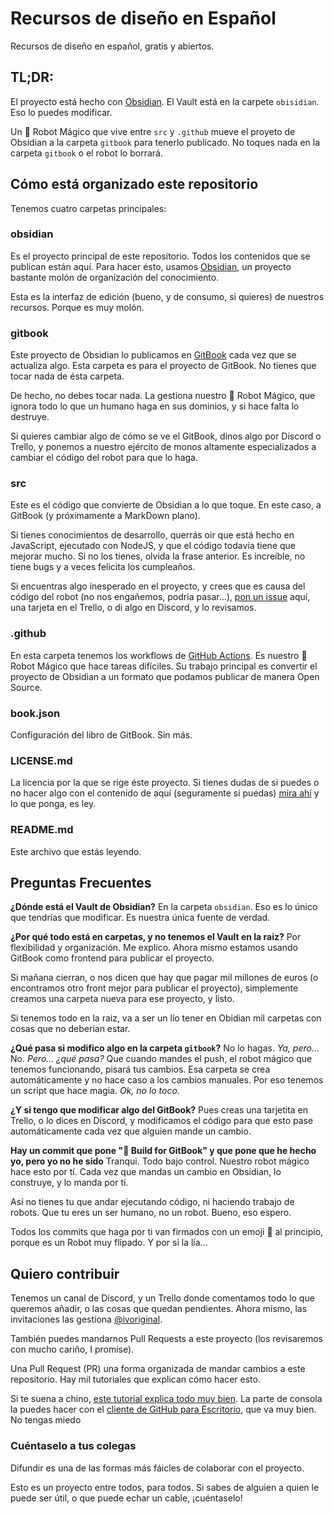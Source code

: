 # Recursos de diseño en Español
Recursos de diseño en español, gratis y abiertos.

## TL;DR:

El proyecto está hecho con [Obsidian](https://obsidian.md). El Vault está en la carpete `obisidian`. Eso lo puedes modificar.

Un :robot: Robot Mágico que vive entre `src` y `.github` mueve el proyeto de Obsidian a la carpeta `gitbook` para tenerlo publicado. No toques nada en la carpeta `gitbook` o el robot lo borrará.


## Cómo está organizado este repositorio

Tenemos cuatro carpetas principales:

### obsidian
Es el proyecto principal de este repositorio. Todos los contenidos que se publican están aquí. Para hacer ésto, usamos [Obsidian](https://obsidian.md), un proyecto bastante molón de organización del conocimiento. 

Esta es la interfaz de edición (bueno, y de consumo, si quieres) de nuestros recursos. Porque es muy molón. 

### gitbook
Este proyecto de Obsidian lo publicamos en [GitBook](https://www.gitbook.com) cada vez que se actualiza algo. Esta carpeta es para el proyecto de GitBook. No tienes que tocar nada de ésta carpeta. 

De hecho, no debes tocar nada. La gestiona nuestro :robot: Robot Mágico, que ignora todo lo que un humano haga en sus dominios, y si hace falta lo destruye.

Si quieres cambiar algo de cómo se ve el GitBook, dinos algo por Discord o Trello, y ponemos a nuestro ejército de monos altamente especializados a cambiar el código del robot para que lo haga.

### src
Este es el código que convierte de Obsidian a lo que toque. En este caso, a GitBook (y próximamente a MarkDown plano). 

Si tienes conocimientos de desarrollo, querrás oir que está hecho en JavaScript, ejecutado con NodeJS, y que el código todavía tiene que mejorar mucho.
Si no los tienes, olvida la frase anterior. Es increíble, no tiene bugs y a veces felicita los cumpleaños. 

Si encuentras algo inesperado en el proyecto, y crees que es causa del código del robot (no nos engañemos, podría pasar...), [pon un issue](https://github.com/recursosdisenoes/recursos-diseno-es/issues/new) aquí, una tarjeta en el Trello, o di algo en Discord, y lo revisamos.

### .github
En esta carpeta tenemos los workflows de [GitHub Actions](https://github.com/features/actions). Es nuestro 🤖 Robot Mágico que hace tareas difíciles. Su trabajo principal es convertir el proyecto de Obsidian a un formato que podamos publicar de manera Open Source.

### book.json
Configuración del libro de GitBook. Sin más.

### LICENSE.md
La licencia por la que se rige éste proyecto. Si tienes dudas de si puedes o no hacer algo con el contenido de aquí (seguramente si puedas) [mira ahí](LICENSE.md) y lo que ponga, es ley.

### README.md
Este archivo que estás leyendo. 


## Preguntas Frecuentes
**¿Dónde está el Vault de Obsidian?**
En la carpeta `obsidian`. Eso es lo único que tendrías que modificar. Es nuestra única fuente de verdad.

**¿Por qué todo está en carpetas, y no tenemos el Vault en la raiz?**
Por flexibilidad y organización. 
Me explico. Ahora mismo estamos usando GitBook como frontend para publicar el proyecto.
 
Si mañana cierran, o nos dicen que hay que pagar mil millones de euros (o encontramos otro front mejor para publicar el proyecto), simplemente creamos una carpeta nueva para ese proyecto, y listo.

Si tenemos todo en la raiz, va a ser un lío tener en Obidian mil carpetas con cosas que no deberían estar.  

**¿Qué pasa si modifico algo en la carpeta `gitbook`?**
No lo hagas. 
_Ya, pero..._
No.
_Pero... ¿qué pasa?_
Que cuando mandes el push, el robot mágico que tenemos funcionando, pisará tus cambios. Esa carpeta se crea automáticamente y no hace caso a los cambios manuales. Por eso tenemos un script que hace magia.
_Ok, no lo toco._

**¿Y si tengo que modificar algo del GitBook?**
Pues creas una tarjetita en Trello, o lo dices en Discord, y modificamos el código para que esto pase automáticamente cada vez que alguien mande un cambio.

**Hay un commit que pone ":robot: Build for GitBook" y que pone que he hecho yo, pero yo no he sido**
Tranqui. Todo bajo control.
Nuestro robot mágico hace esto por tí. Cada vez que mandas un cambio en Obsidian, lo construye, y lo manda por tí. 

Así no tienes tu que andar ejecutando código, ni haciendo trabajo de robots. Que tu eres un ser humano, no un robot. Bueno, eso espero.

Todos los commits que haga por ti van firmados con un emoji :robot: al principio, porque es un Robot muy flipado. Y por si la lía...


## Quiero contribuir
Tenemos un canal de Discord, y un Trello donde comentamos todo lo que queremos añadir, o las cosas que quedan pendientes. Ahora mismo, las invitaciones las gestiona [@ivoriginal](https://twitter.com/ivoriginal).

También puedes mandarnos Pull Requests a este proyecto (los revisaremos con mucho cariño, I promise). 

Una Pull Request (PR) una forma organizada de mandar cambios a este repositorio. Hay mil tutoriales que explican cómo hacer esto. 

Si te suena a chino, [este tutorial explica todo muy bien](https://www.freecodecamp.org/espanol/news/como-hacer-tu-primer-pull-request-en-github/). La parte de consola la puedes hacer con el [cliente de GitHub para Escritorio](), que va muy bien. No tengas miedo

### Cuéntaselo a tus colegas
Difundir es una de las formas más fáicles de colaborar con el proyecto.

Esto es un proyecto entre todos, para todos. Si sabes de alguien a quien le puede ser útil, o que puede echar un cable, ¡cuéntaselo!
